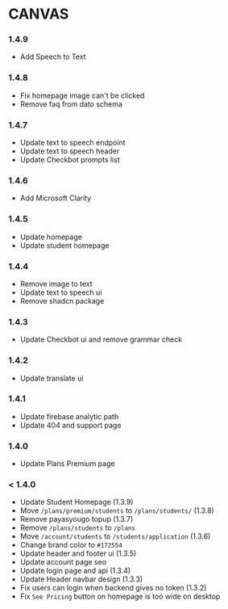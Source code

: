 # CANVAS

### 1.4.9

- Add Speech to Text

### 1.4.8

- Fix homepage image can't be clicked
- Remove faq from dato schema

### 1.4.7

- Update text to speech endpoint
- Update text to speech header
- Update Checkbot prompts list

### 1.4.6

- Add Microsoft Clarity

### 1.4.5

- Update homepage
- Update student homepage

### 1.4.4

- Remove image to text
- Update text to speech ui
- Remove shadcn package

### 1.4.3

- Update Checkbot ui and remove grammar check

### 1.4.2

- Update translate ui

### 1.4.1

- Update firebase analytic path
- Update 404 and support page

### 1.4.0

- Update Plans Premium page

### < 1.4.0

- Update Student Homepage (1.3.9)
- Move `/plans/premium/students` to `/plans/students/` (1.3.8)
- Remove payasyougo topup (1.3.7)
- Remove `/plans/students` to `/plans`
- Move `/account/students` to `/students/application` (1.3.6)
- Change brand color to `#172554`
- Update header and footer ui (1.3.5)
- Update account page seo
- Update login page and api (1.3.4)
- Update Header navbar design (1.3.3)
- Fix users can login when backend gives no token (1.3.2)
- Fix `See Pricing` button on homepage is too wide on desktop
